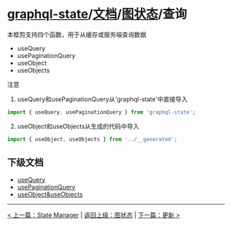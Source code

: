 # [graphql-state](https://github.com/babyfish-ct/graphql-state)/[文档](../../README_zh_CN.md)/[图状态](../README_zh_CN.md)/查询

本框剪支持四个函数，用于从缓存或服务端查询数据

- useQuery
- usePaginationQuery
- useObject
- useObjects

注意

1. useQuery和usePaginationQuery从'graphql-state'中直接导入
```ts
import { useQuery, usePaginationQuery } from 'graphql-state';
```

2. useObject和useObjects从生成的代码中导入
```ts
import { useObject, useObjects } from '../__generated';
```

## 下级文档

- [useQuery](./useQuery_zh_CN.md)
- [usePaginationQuery](./usePaginationQuery_zh_CN.md)
- [useObject&useObjects](./useObject_zh_CN.md)

---------------
[< 上一篇：State Manager](../state-manager_zh_CN.md) | [返回上级：图状态](../README_zh_CN.md) | [下一篇：更新 >](../mutation/README_zh_CN.md)
